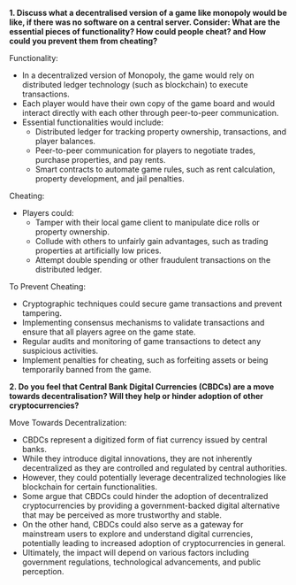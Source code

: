 **1. Discuss what a decentralised version of a game like monopoly would be like, if there was no software on a central server. Consider: What are the essential pieces of
functionality? How could people cheat? and How could you prevent them from cheating?**

Functionality:
- In a decentralized version of Monopoly, the game would rely on distributed ledger technology (such as blockchain) to execute transactions. 
- Each player would have their own copy of the game board and would interact directly with each other through peer-to-peer communication. 
- Essential functionalities would include:
  - Distributed ledger for tracking property ownership, transactions, and player balances.
  - Peer-to-peer communication for players to negotiate trades, purchase properties, and pay rents.
  - Smart contracts to automate game rules, such as rent calculation, property development, and jail penalties.

Cheating: 
- Players could:
  - Tamper with their local game client to manipulate dice rolls or property ownership.
  - Collude with others to unfairly gain advantages, such as trading properties at artificially low prices.
  - Attempt double spending or other fraudulent transactions on the distributed ledger.

To Prevent Cheating:
- Cryptographic techniques could secure game transactions and prevent tampering.
- Implementing consensus mechanisms to validate transactions and ensure that all players agree on the game state.
- Regular audits and monitoring of game transactions to detect any suspicious activities.
- Implement penalties for cheating, such as forfeiting assets or being temporarily banned from the game.

**2. Do you feel that Central Bank Digital Currencies (CBDCs) are a move towards decentralisation? Will they help or hinder adoption of other cryptocurrencies?**

Move Towards Decentralization: 
- CBDCs represent a digitized form of fiat currency issued by central banks. 
- While they introduce digital innovations, they are not inherently decentralized as they are controlled and regulated by 
central authorities. 
- However, they could potentially leverage decentralized technologies like blockchain for certain functionalities.
- Some argue that CBDCs could hinder the adoption of decentralized cryptocurrencies by providing a government-backed 
digital alternative that may be perceived as more trustworthy and stable. 
- On the other hand, CBDCs could also serve as a gateway for mainstream users to explore and understand digital currencies, potentially leading to increased adoption of cryptocurrencies in general. 
- Ultimately, the impact will depend on various factors including government regulations, technological advancements, and public perception.
